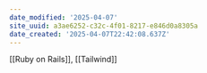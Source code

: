 ```yaml
---
date_modified: '2025-04-07'
site_uuid: a3ae6252-c32c-4f01-8217-e846d0a8305a
date_created: '2025-04-07T22:42:08.637Z'
---
```


[[Ruby on Rails]], [[Tailwind]]